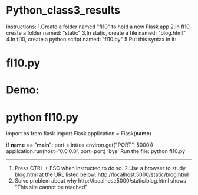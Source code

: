 # Python_class3_results
Instructions: 
1.Create a folder named "fl10" to hold a new Flask app
2.In fl10, create a folder named: "static"
3.In static, create a file named: "blog.html"
4.In fl10, create a python script named: "fl10.py"
5.Put this syntax in it:

# fl10.py
# Demo:
# python fl10.py
import os
from   flask import Flask
application = Flask(__name__)
                               
if __name__ == "__main__":
    port = int(os.environ.get("PORT", 5000))
    application.run(host='0.0.0.0', port=port)
'bye'
Run the file:
python fl10.py
________________________________________________
1. Press CTRL + ESC when instructed to do so.
2.Use a browser to study blog.html at the URL listed below:
http://localhost:5000/static/blog.html
2. Solve problem about why http://localhost:5000/static/blog.html shows "This site cannot be reached"
